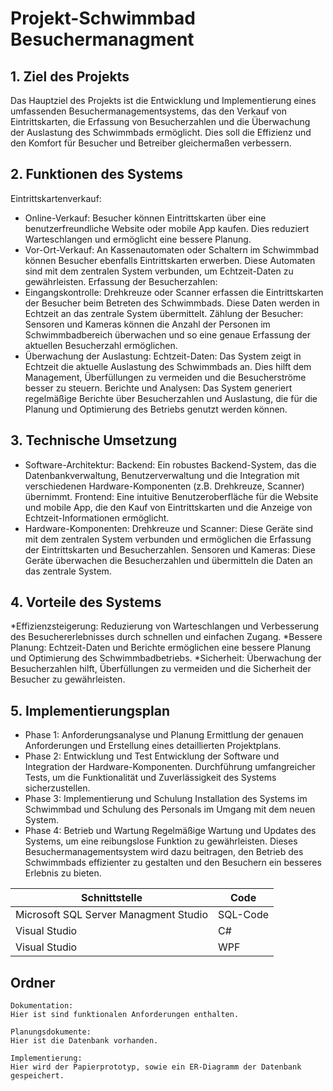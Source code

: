 Projekt-Schwimmbad Besuchermanagment
=====

## 1. Ziel des Projekts
Das Hauptziel des Projekts ist die Entwicklung und Implementierung eines umfassenden Besuchermanagementsystems, das den Verkauf von Eintrittskarten, die Erfassung von Besucherzahlen und die Überwachung der Auslastung des Schwimmbads ermöglicht. Dies soll die Effizienz und den Komfort für Besucher und Betreiber gleichermaßen verbessern.


## 2. Funktionen des Systems
Eintrittskartenverkauf:
* Online-Verkauf: Besucher können Eintrittskarten über eine benutzerfreundliche Website oder mobile App kaufen. Dies reduziert Warteschlangen und ermöglicht eine bessere Planung.
* Vor-Ort-Verkauf: An Kassenautomaten oder Schaltern im Schwimmbad können Besucher ebenfalls Eintrittskarten erwerben. Diese Automaten sind mit dem zentralen System verbunden, um Echtzeit-Daten zu gewährleisten.
Erfassung der Besucherzahlen:
* Eingangskontrolle: Drehkreuze oder Scanner erfassen die Eintrittskarten der Besucher beim Betreten des Schwimmbads. Diese Daten werden in Echtzeit an das zentrale System übermittelt.
Zählung der Besucher: Sensoren und Kameras können die Anzahl der Personen im Schwimmbadbereich überwachen und so eine genaue Erfassung der aktuellen Besucherzahl ermöglichen.
* Überwachung der Auslastung:
Echtzeit-Daten: Das System zeigt in Echtzeit die aktuelle Auslastung des Schwimmbads an. Dies hilft dem Management, Überfüllungen zu vermeiden und die Besucherströme besser zu steuern.
Berichte und Analysen: Das System generiert regelmäßige Berichte über Besucherzahlen und Auslastung, die für die Planung und Optimierung des Betriebs genutzt werden können.

   
## 3. Technische Umsetzung
* Software-Architektur:
Backend: Ein robustes Backend-System, das die Datenbankverwaltung, Benutzerverwaltung und die Integration mit verschiedenen Hardware-Komponenten (z.B. Drehkreuze, Scanner) übernimmt.
Frontend: Eine intuitive Benutzeroberfläche für die Website und mobile App, die den Kauf von Eintrittskarten und die Anzeige von Echtzeit-Informationen ermöglicht.
* Hardware-Komponenten:
Drehkreuze und Scanner: Diese Geräte sind mit dem zentralen System verbunden und ermöglichen die Erfassung der Eintrittskarten und Besucherzahlen.
Sensoren und Kameras: Diese Geräte überwachen die Besucherzahlen und übermitteln die Daten an das zentrale System.

  
## 4. Vorteile des Systems
*Effizienzsteigerung: Reduzierung von Warteschlangen und Verbesserung des Besuchererlebnisses durch schnellen und einfachen Zugang.
*Bessere Planung: Echtzeit-Daten und Berichte ermöglichen eine bessere Planung und Optimierung des Schwimmbadbetriebs.
*Sicherheit: Überwachung der Besucherzahlen hilft, Überfüllungen zu vermeiden und die Sicherheit der Besucher zu gewährleisten.

  
## 5. Implementierungsplan
* Phase 1: Anforderungsanalyse und Planung
Ermittlung der genauen Anforderungen und Erstellung eines detaillierten Projektplans.
* Phase 2: Entwicklung und Test
Entwicklung der Software und Integration der Hardware-Komponenten. Durchführung umfangreicher Tests, um die Funktionalität und Zuverlässigkeit des Systems sicherzustellen.
* Phase 3: Implementierung und Schulung
Installation des Systems im Schwimmbad und Schulung des Personals im Umgang mit dem neuen System.
* Phase 4: Betrieb und Wartung
Regelmäßige Wartung und Updates des Systems, um eine reibungslose Funktion zu gewährleisten.
Dieses Besuchermanagementsystem wird dazu beitragen, den Betrieb des Schwimmbads effizienter zu gestalten und den Besuchern ein besseres Erlebnis zu bieten.
    
Schnittstelle | Code
------------- | -------------
Microsoft SQL Server Managment Studio | SQL-Code
Visual Studio  | C#
Visual Studio  | WPF

Ordner
--------
```
Dokumentation:
Hier ist sind funktionalen Anforderungen enthalten.

Planungsdokumente:
Hier ist die Datenbank vorhanden.

Implementierung:
Hier wird der Papierprototyp, sowie ein ER-Diagramm der Datenbank gespeichert.
```


